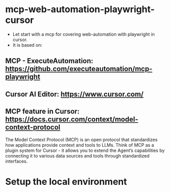 # mcp-web-automation-playwright-cursor
- Let start with a mcp for covering web-automation with playwright in cursor.
- It is based on:
## MCP - ExecuteAutomation: https://github.com/executeautomation/mcp-playwright
## Cursor AI Editor: https://www.cursor.com/
## MCP feature in Cursor: https://docs.cursor.com/context/model-context-protocol

The Model Context Protocol (MCP) is an open protocol that standardizes how applications provide context and tools to LLMs. Think of MCP as a plugin system for Cursor - it allows you to extend the Agent’s capabilities by connecting it to various data sources and tools through standardized interfaces.

# Setup the local environment

